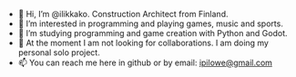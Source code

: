 - 👋 Hi, I’m @ilikkako. Construction Architect from Finland. 
- 👀 I’m interested in programming and playing games, music and sports.
- 🌱 I’m studying programming and game creation with Python and Godot. 
- 💞️ At the moment I am not looking for collaborations. I am doing my personal solo project.
- 📫 You can reach me here in github or by email: ipilowe@gmail.com

<!---
ilikkako/ilikkako is a ✨ special ✨ repository because its `README.md` (this file) appears on your GitHub profile.
You can click the Preview link to take a look at your changes.
--->
